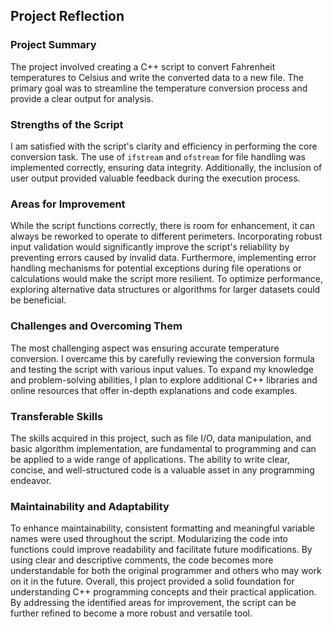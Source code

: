 ## Project Reflection

### Project Summary
The project involved creating a C++ script to convert Fahrenheit temperatures to Celsius and write the converted data to a new file. 
The primary goal was to streamline the temperature conversion process and provide a clear output for analysis.

### Strengths of the Script
I am satisfied with the script's clarity and efficiency in performing the core conversion task. 
The use of `ifstream` and `ofstream` for file handling was implemented correctly, ensuring data integrity. 
Additionally, the inclusion of user output provided valuable feedback during the execution process.

### Areas for Improvement
While the script functions correctly, there is room for enhancement, it can always be reworked to operate to different perimeters.
Incorporating robust input validation would significantly improve the script's reliability by preventing errors caused by invalid data. 
Furthermore, implementing error handling mechanisms for potential exceptions during file operations or calculations would make the script more resilient. 
To optimize performance, exploring alternative data structures or algorithms for larger datasets could be beneficial.

### Challenges and Overcoming Them
The most challenging aspect was ensuring accurate temperature conversion. 
I overcame this by carefully reviewing the conversion formula and testing the script with various input values. 
To expand my knowledge and problem-solving abilities, I plan to explore additional C++ libraries and online resources that offer in-depth explanations and code examples.

### Transferable Skills
The skills acquired in this project, such as file I/O, data manipulation, and basic algorithm implementation, are fundamental to programming and can be applied to a wide range of applications. 
The ability to write clear, concise, and well-structured code is a valuable asset in any programming endeavor.

### Maintainability and Adaptability
To enhance maintainability, consistent formatting and meaningful variable names were used throughout the script. 
Modularizing the code into functions could improve readability and facilitate future modifications. 
By using clear and descriptive comments, the code becomes more understandable for both the original programmer and others who may work on it in the future. 
Overall, this project provided a solid foundation for understanding C++ programming concepts and their practical application. 
By addressing the identified areas for improvement, the script can be further refined to become a more robust and versatile tool. 


